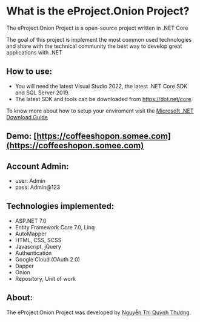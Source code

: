 What is the eProject.Onion Project?
=====================
The eProject.Onion Project is a open-source project written in .NET Core

The goal of this project is implement the most common used technologies and share with the technical community the best way to develop great applications with .NET

## How to use:
- You will need the latest Visual Studio 2022, the latest .NET Core SDK and SQL Server 2019.
- The latest SDK and tools can be downloaded from https://dot.net/core.

To know more about how to setup your enviroment visit the [Microsoft .NET Download Guide](https://www.microsoft.com/net/download)

## Demo: [https://coffeeshopon.somee.com](https://coffeeshopon.somee.com)

## Account Admin: 
- user: Admin
- pass: Admin@123

## Technologies implemented:

- ASP.NET 7.0
- Entity Framework Core 7.0, Linq
- AutoMapper
- HTML, CSS, SCSS
- Javascript, jQuery
- Authentication
- Google Cloud (OAuth 2.0)
- Dapper
- Onion
- Repository, Unit of work
  
## About:
The eProject.Onion Project was developed by [Nguyễn Thị Quỳnh Thương](https://www.facebook.com/ntqthuong/).
